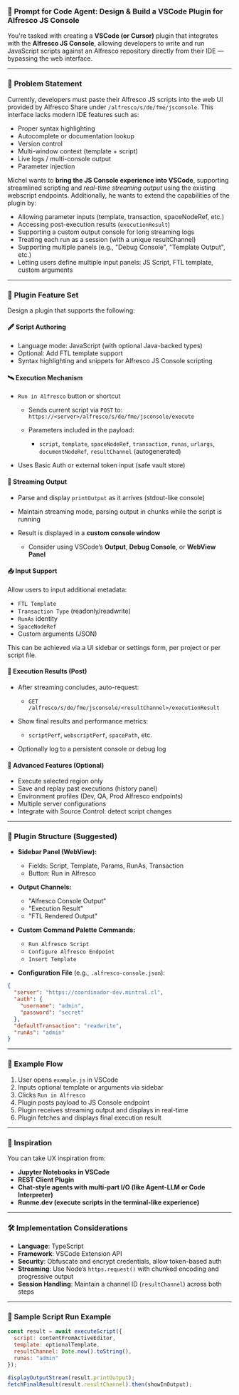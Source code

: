 ### 🧠 **Prompt for Code Agent: Design & Build a VSCode Plugin for Alfresco JS Console**

You're tasked with creating a **VSCode (or Cursor)** plugin that integrates with the **Alfresco JS Console**, allowing developers to write and run JavaScript scripts against an Alfresco repository directly from their IDE — bypassing the web interface.

---

### 📌 **Problem Statement**

Currently, developers must paste their Alfresco JS scripts into the web UI provided by Alfresco Share under `/alfresco/s/de/fme/jsconsole`. This interface lacks modern IDE features such as:

* Proper syntax highlighting
* Autocomplete or documentation lookup
* Version control
* Multi-window context (template + script)
* Live logs / multi-console output
* Parameter injection

Michel wants to **bring the JS Console experience into VSCode**, supporting streamlined scripting and *real-time streaming output* using the existing webscript endpoints. Additionally, he wants to extend the capabilities of the plugin by:

* Allowing parameter inputs (template, transaction, spaceNodeRef, etc.)
* Accessing post-execution results (`executionResult`)
* Supporting a custom output console for long streaming logs
* Treating each run as a session (with a unique resultChannel)
* Supporting multiple panels (e.g., "Debug Console", "Template Output", etc.)
* Letting users define multiple input panels: JS Script, FTL template, custom arguments

---

### 🧩 **Plugin Feature Set**

Design a plugin that supports the following:

#### 🖋️ Script Authoring

* Language mode: JavaScript (with optional Java-backed types)
* Optional: Add FTL template support
* Syntax highlighting and snippets for Alfresco JS Console scripting

#### 🛰️ Execution Mechanism

* `Run in Alfresco` button or shortcut

  * Sends current script via `POST` to:
    `https://<server>/alfresco/s/de/fme/jsconsole/execute`
  * Parameters included in the payload:

    * `script`, `template`, `spaceNodeRef`, `transaction`, `runas`, `urlargs`, `documentNodeRef`, `resultChannel` (autogenerated)
* Uses Basic Auth or external token input (safe vault store)

#### 📡 Streaming Output

* Parse and display `printOutput` as it arrives (stdout-like console)
* Maintain streaming mode, parsing output in chunks while the script is running
* Result is displayed in a **custom console window**

  * Consider using VSCode’s **Output**, **Debug Console**, or **WebView Panel**

#### 📥 Input Support

Allow users to input additional metadata:

* `FTL Template`
* `Transaction Type` (readonly/readwrite)
* `RunAs` identity
* `SpaceNodeRef`
* Custom arguments (JSON)

This can be achieved via a UI sidebar or settings form, per project or per script file.

#### 🧾 Execution Results (Post)

* After streaming concludes, auto-request:

  * `GET /alfresco/s/de/fme/jsconsole/<resultChannel>/executionResult`
* Show final results and performance metrics:

  * `scriptPerf`, `webscriptPerf`, `spacePath`, etc.
* Optionally log to a persistent console or debug log

#### 🧪 Advanced Features (Optional)

* Execute selected region only
* Save and replay past executions (history panel)
* Environment profiles (Dev, QA, Prod Alfresco endpoints)
* Multiple server configurations
* Integrate with Source Control: detect script changes

---

### 🧭 Plugin Structure (Suggested)

* **Sidebar Panel (WebView):**

  * Fields: Script, Template, Params, RunAs, Transaction
  * Button: Run in Alfresco
* **Output Channels:**

  * "Alfresco Console Output"
  * "Execution Result"
  * "FTL Rendered Output"
* **Custom Command Palette Commands:**

  * `Run Alfresco Script`
  * `Configure Alfresco Endpoint`
  * `Insert Template`
* **Configuration File** (e.g., `.alfresco-console.json`):

```json
{
  "server": "https://coordinador-dev.mintral.cl",
  "auth": {
    "username": "admin",
    "password": "secret"
  },
  "defaultTransaction": "readwrite",
  "runAs": "admin"
}
```

---

### 🔧 Example Flow

1. User opens `example.js` in VSCode
2. Inputs optional template or arguments via sidebar
3. Clicks `Run in Alfresco`
4. Plugin posts payload to JS Console endpoint
5. Plugin receives streaming output and displays in real-time
6. Plugin fetches and displays final execution result

---

### 🧠 Inspiration

You can take UX inspiration from:

* **Jupyter Notebooks in VSCode**
* **REST Client Plugin**
* **Chat-style agents with multi-part I/O (like Agent-LLM or Code Interpreter)**
* **Runme.dev (execute scripts in the terminal-like experience)**

---

### 🛠️ Implementation Considerations

* **Language**: TypeScript
* **Framework**: VSCode Extension API
* **Security**: Obfuscate and encrypt credentials, allow token-based auth
* **Streaming**: Use Node’s `https.request()` with chunked encoding and progressive output
* **Session Handling**: Maintain a channel ID (`resultChannel`) across both steps

---

### 🧪 Sample Script Run Example

```javascript
const result = await executeScript({
  script: contentFromActiveEditor,
  template: optionalTemplate,
  resultChannel: Date.now().toString(),
  runas: "admin"
});

displayOutputStream(result.printOutput);
fetchFinalResult(result.resultChannel).then(showInOutput);
```
